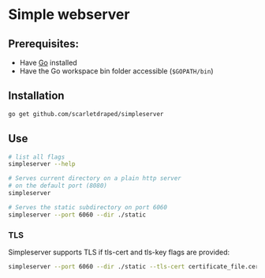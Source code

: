 # Simple webserver

## Prerequisites:  
* Have [Go](http://golang.org) installed
* Have the Go workspace bin folder accessible (`$GOPATH/bin`)

## Installation

``` bash
go get github.com/scarletdraped/simpleserver
```

## Use

```bash
# list all flags
simpleserver --help

# Serves current directory on a plain http server
# on the default port (8080)
simpleserver

# Serves the static subdirectory on port 6060
simpleserver --port 6060 --dir ./static 
```

### TLS

Simpleserver supports TLS if tls-cert and tls-key flags are provided:
```bash
simpleserver --port 6060 --dir ./static --tls-cert certificate_file.cert --tls-key private_key_file.key
```